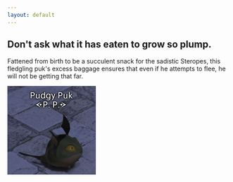 ```yaml
---
layout: default
---
```


## Don't ask what it has eaten to grow so plump. 

Fattened from birth to be a succulent snack for the sadistic Steropes, this fledgling puk's excess baggage ensures that even if he attempts to flee, he will not be getting that far. 

<img src="images/puk.png" alt="Pudgy puk.">
